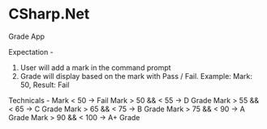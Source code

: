 # CSharp.Net

Grade App

Expectation -
1. User will add a mark in the command prompt
2. Grade will display based on the mark with Pass / Fail. Example: Mark: 50, Result: Fail

Technicals -
Mark < 50   ->  Fail
Mark > 50 && < 55    ->  D Grade
Mark > 55 && < 65    ->  C Grade
Mark > 65 && < 75    ->  B Grade
Mark > 75 && < 90    ->  A Grade
Mark > 90 && < 100  ->  A+ Grade
